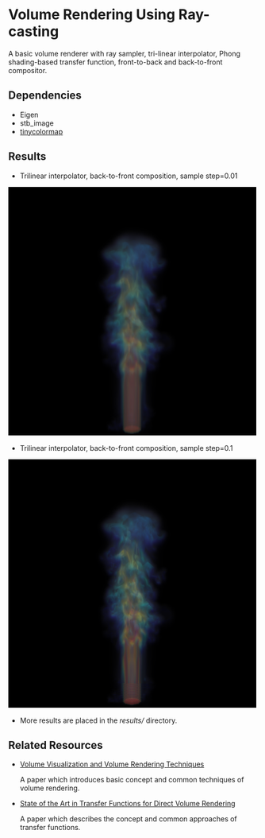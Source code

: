 # Volume Rendering Using Ray-casting

A basic volume renderer with ray sampler, tri-linear interpolator, Phong shading-based transfer function, front-to-back and back-to-front compositor.

## Dependencies

- Eigen
- stb_image
- [tinycolormap](https://github.com/yuki-koyama/tinycolormap)


## Results

- Trilinear interpolator, back-to-front composition, sample step=0.01

<img width=500 src='results/tri_bw.png' alt='Volume Rendering Result1'>

- Trilinear interpolator, back-to-front composition, sample step=0.1

<img width=500 src='results/tri_bw_s.png' alt='Volume Rendering Result2'>

- More results are placed in the *results/* directory.


## Related Resources

* [Volume Visualization and Volume Rendering Techniques](http://www.cs.unh.edu/~cs880/volvis/Meissner-VolRenderingEGTutorial.pdf)  

  A paper which introduces basic concept and common techniques of volume rendering.  

* [State of the Art in Transfer Functions for Direct Volume Rendering](https://www.researchgate.net/publication/304823671_State_of_the_Art_in_Transfer_Functions_for_Direct_Volume_Rendering)  

  A paper which describes the concept and common approaches of transfer functions.  
